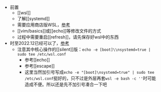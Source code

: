 - 前置
  - [[wsl]]
  - 了解[[systemd]]
  - 需要应用商店版WSL，[参考](https://devblogs.microsoft.com/commandline/a-preview-of-wsl-in-the-microsoft-store-is-now-available/#how-to-install-and-use-wsl-in-the-microsoft-store)
  - [[vim/basics]]或[[echo]]等修改文件的方式
  - 过程中需要重启[[refresh]]，请先保存好wsl中的东西
- 时至2022.12已经可以了，[参考](https://devblogs.microsoft.com/commandline/systemd-support-is-now-available-in-wsl/)
  - 注意其中核心操作的[[silent]]版：`echo -e [boot]\\nsystemd=true | sudo tee /etc/wsl.conf`
    - 参考[[echo]]
    - 参考[[escape]]
    - 这里当然加引号写成`echo -e "[boot]\nsystemd=true" | sudo tee /etc/wsl.conf`挺好的，只不过是外层再套`wsl -e bash -c ''`时可能造成不便。所以还是先不加引号凑合一下吧